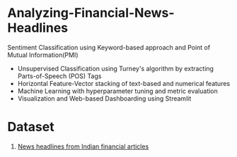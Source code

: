 # Analyzing-Financial-News-Headlines
Sentiment Classification using Keyword-based approach and Point of Mutual Information(PMI)
* Unsupervised Classification using Turney's algorithm by extracting Parts-of-Speech (POS) Tags
* Horizontal Feature-Vector stacking of text-based and numerical features
* Machine Learning with hyperparameter tuning and metric evaluation
* Visualization and Web-based Dashboarding using Streamlit

# Dataset
1. [News headlines from Indian financial articles](https://www.kaggle.com/datasets/hkapoor/indian-financial-news-articles-20032020)
